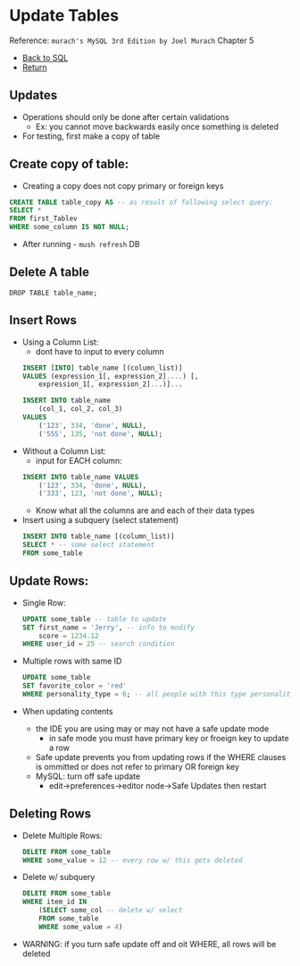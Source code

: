 # Update Tables
Reference: `murach's MySQL 3rd Edition by Joel Murach` Chapter 5
* [Back to SQL](sql.md)
* [Return](../README.md)

## Updates
* Operations should only be done after certain validations
    * Ex: you cannot move backwards easily once something is deleted
* For testing, first make a copy of table

## Create copy of table:
* Creating a copy does not copy primary or foreign keys
```SQL
CREATE TABLE table_copy AS -- as result of following select query:
SELECT *
FROM first_Tablev
WHERE some_column IS NOT NULL;
```
* After running - `mush refresh` DB
## Delete A table
```
DROP TABLE table_name;
```
## Insert Rows
* Using a Column List:
    * dont have to input to every column
    ```SQL
    INSERT [INTO] table_name [(column_list)]
    VALUES (expression_1[, expression_2]....) [,
        expression_1[, expression_2]...)]...
    ```
    ```SQL
    INSERT INTO table_name
        (col_1, col_2, col_3)
    VALUES
        ('123', 334, 'done', NULL),
        ('555', 135, 'not done', NULL);

    ```
* Without a Column List:
    * input for EACH column:
    ```SQL
    INSERT INTO table_name VALUES
        ('123', 334, 'done', NULL),
        ('333', 123, 'not done', NULL);
    ```
    * Know what all the columns are and each of their data types
* Insert using a subquery (select statement)
    ```SQL
    INSERT INTO table_name [(column_list)]
    SELECT * -- some select statement
    FROM some_table
    ```

## Update Rows:
* Single Row:
    ```SQL
    UPDATE some_table -- table to update
    SET first_name = 'Jerry', -- info to modify
        score = 1234.12
    WHERE user_id = 25 -- search condition
    ```
* Multiple rows with same ID
    ```SQL
    UPDATE some_table
    SET favorite_color = 'red'
    WHERE personality_type = 6; -- all people with this type personality like red
    ```

* When updating contents
    * the IDE you are using may or may not have a safe update mode
        * in safe mode you must have primary key or froeign key to update a row
    * Safe update prevents you from updating rows if the WHERE clauses is ommitted or does not refer to primary OR foreign key
    * MySQL: turn off safe update
        * edit->preferences->editor node->Safe Updates then restart

## Deleting Rows
* Delete Multiple Rows:
    ```SQL
    DELETE FROM some_table
    WHERE some_value = 12 -- every row w/ this gets deleted
    ```
* Delete w/ subquery
    ```SQL
    DELETE FROM some_table
    WHERE item_id IN
        (SELECT some_col -- delete w/ select
        FROM some_table
        WHERE some_value = 4)
    ```
* WARNING: if you turn safe update off and oit WHERE, all rows will be deleted